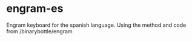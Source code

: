 # engram-es
Engram keyboard for the spanish language. Using the method and code from /binarybottle/engram
